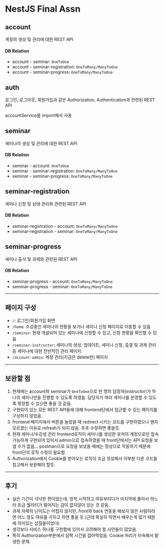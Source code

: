 # NestJS Final Assn

## account
계정의 생성 및 관리에 대한 REST API

#### DB Relation
- account - seminar: `OneToOne`
- account - seminar-registration: `OneToMany/ManyToOne`
- account - seminar-progress: `OneToMany/ManyToOne`

## auth
로그인, 로그아웃, 회원가입과 같은 Authorization, Authentication과 관련된 REST API

accountService를 import해서 사용

## seminar
세미나의 생성 및 관리에 대한 REST API

#### DB Relaiton
- seminar - account: `OneToOne`
- seminar - seminar-registration: `OneToMany/ManyToOne`
- seminar - seminar-progress: `OneToMany/ManyToOne`

## seminar-registration
세미나 신청 및 상태 관리와 관련된 REST API

#### DB Relation
- seminar-registration - account: `OneToMany/ManyToOne`
- seminar-registration - seminar: `OneToMany/ManyToOne`

## seminar-progress
세미나 출석 및 과제와 관련된 REST API

#### DB Relation
- seminar-progress - account: `OneToMany/ManyToOne`
- seminar-progress - seminar: `OneToMany/ManyToOne`

<hr>

## 페이지 구성

- `/`: 로그인/회원가입 화면
- `/home`: 수강중인 세미나의 현황을 보거나 세미나 신청 페이지로 이동할 수 있음
- `/seminar`: 현재 개설되어 있는 세미나에 신청할 수 있고, 신청 현황을 확인할 수 있음
- `/seminar-instructor`: 세미나의 생성, 업데이트, 세미나 신청, 출결 및 과제 관리 등 세미나에 대한 전반적인 관리 페이지
- `/account-admin`: 계정 관리(지금은 delete만) 페이지

<hr> 

## 보완할 점

1. 현재에는 account와 seminar가 `OneToOne`으로 한 명의 담장자(instructor)가 하나의 세미나만을 진행할 수 있도록 하였음. 담당자가 여러 세미나를 운영할 수 있도록 확장할 수 있으면 좋을 것 같음.
2. 구현되어 있는 모든 REST API들에 대해 frontend단에서 접근할 수 있는 페이지를 구상하지 않았음.
3. frontend 페이지에서 버튼을 눌렀을 때 redirect 시키는 코드를 구현하였으나 왠지 모르겠는 이유로 refresh가 되지 않음. 추후 수정하면 좋을듯.
4. 현재 세미나/수강생 관리 frontend로직이 세미나를 생성한 유저의 계정으로만 접속 가능하게 구현되어 있어서 admin으로 접속하였을 때 front단에서는 API 요청을 보낼 수가 없음... postman으로 요청을 보냈을 때에는 정상으로 작동하기 때문에 front단의 로직 수정이 필요함.
5. Authorization에서 Cookie를 받아오는 로직이 조금 엉성해서 이부분 다른 코드들 참고해서 보완해야 할듯.

<hr>

## 후기

- 실은 기간이 넉넉한 편이었는데, 방학 시작하고 여유부리다가 마지막에 몰아서 하느라 조금 퀄리티가 떨어지는 감이 없지않아 있는 것 같음.
- 과제 자체의 난이도는 어렵지 않지만, front와 back 연동을 해보지 않은 사람이라면 어느 정도 여유를 가지고 하면 좋을 듯.(근데 확실히 하면서 배우는게 많기 때문에 의미있는 삽질들이었다)
- 생각보다 서비스 하나를 구현함에 있어서 고려해야 할 사안들이 많았음.
- 특히 Authorization부분에서 살짝 시간을 잡아먹었음. Cookie 처리가 미숙해서 발생한 문제.
  